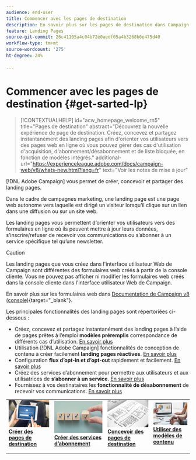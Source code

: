 ```yaml
---
audience: end-user
title: Commencer avec les pages de destination
description: En savoir plus sur les pages de destination dans Campaign Web
feature: Landing Pages
source-git-commit: 26c41105a4c04b72e0aedf05a4b3268b0e475d40
workflow-type: tm+mt
source-wordcount: '275'
ht-degree: 24%

---
```


# Commencer avec les pages de destination {#get-sarted-lp}

>[!CONTEXTUALHELP]
>id="acw_homepage_welcome_rn5"
>title="Pages de destination"
>abstract="Découvrez la nouvelle expérience de page de destination. Créez, concevez et partagez instantanément des landing pages afin d&#39;orienter vos utilisateurs vers des pages web en ligne où vous pouvez gérer des cas d&#39;utilisation d&#39;acquisition, d&#39;abonnement/désabonnement et de liste bloquée, en fonction de modèles intégrés."
>additional-url="https://experienceleague.adobe.com/docs/campaign-web/v8/whats-new.html?lang=fr" text="Voir les notes de mise à jour"

[!DNL Adobe Campaign] vous permet de créer, concevoir et partager des landing pages.

Dans le cadre de campagnes marketing, une landing page est une page web autonome vers laquelle est dirigé un visiteur lorsqu’il clique sur un lien dans une diffusion ou sur un site web.

Les landing pages vous permettent d’orienter vos utilisateurs vers des formulaires en ligne où ils peuvent mettre à jour leurs données, s’inscrire/refuser de recevoir vos communications ou s’abonner à un service spécifique tel qu’une newsletter.

>[!CAUTION]
>
>Les landing pages que vous créez dans l&#39;interface utilisateur Web de Campaign sont différentes des formulaires web créés à partir de la console cliente. Vous ne pouvez pas afficher ni modifier les formulaires web créés dans la console cliente dans l&#39;interface utilisateur Web de Campaign.
>
>En savoir plus sur les formulaires web dans [Documentation de Campaign v8 (console)](https://experienceleague.adobe.com/docs/campaign/campaign-v8/content/webapps.html?lang=fr){target="_blank"}.

Les principales fonctionnalités des landing pages sont répertoriées ci-dessous :

* Créez, concevez et partagez instantanément des landing pages à l’aide de pages prêtes à l’emploi **modèles préremplis** correspondance de différents cas d’utilisation. [En savoir plus](create-lp.md)
* Utilisation [!DNL Adobe Campaign] fonctionnalités de conception de contenu à créer facilement **landing pages réactives**. [En savoir plus](lp-content.md)
* Configuration **flux d’opt-in et d’opt-out** rapidement et facilement. [En savoir plus](lp-use-cases.md)
* Créez des services d’abonnement pour permettre aux utilisateurs et aux utilisatrices de **s’abonner à un service**. [En savoir plus](lp-use-cases.md#lp-subscription)
* Fournissez à vos destinataires les **fonctionnalité de désabonnement** de recevoir vos communications. [En savoir plus](lp-use-cases.md#lp-unsubscription)
  <!--Send a **confirmation email** upon opt-in or opt-out.-->

<table style="table-layout:fixed"><tr style="border: 0;">
<td>
<a href="create-lp.md">
<img alt="Prospect" src="../assets/do-not-localize/lp-subscription.jpeg">
</a>
<div><a href="create-lp.md"><strong>Créer des pages de destination</strong>
</div>
<p>
</td>
<td>
<a href="../audience/manage-services.md">
<img alt="Peu fréquent" src="../assets/do-not-localize/lp-list.jpg">
</a>
<div>
<a href="../audience/manage-services.md"><strong>Créer des services d’abonnement</strong></a>
</div>
<p></td>
<td>
<a href="lp-content.md">
<img alt="Validation" src="../assets/do-not-localize/lp-design.jpg">
</a>
<div>
<a href="lp-content.md"><strong>Concevoir des pages de destination</strong></a>
</div>
<p>
</td>
<td>
<a href="lp-templates.md">
<img alt="Validation" src="../assets/do-not-localize/lp-reporting.jpg">
</a>
<div>
<a href="lp-templates.md"><strong>Utiliser des modèles de contenu</strong></a>
</div>
<p>
</td>
</tr></table>
